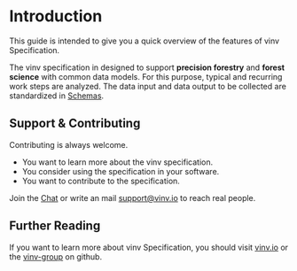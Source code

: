 # Introduction

This guide is intended to give you a quick overview of the features of vinv Specification.

The vinv specification in designed to support **precision forestry** and **forest science** with common data models.
For this purpose, typical and recurring work steps are analyzed. The data input and data output to be collected are standardized in [Schemas](/guide/get-started.html).

## Support & Contributing

Contributing is always welcome. 

- You want to learn more about the vinv specification.
- You consider using the specification in your software.
- You want to contribute to the specification.

Join the [Chat](https://app.element.io/#/room/#vinv:matrix.org) or write an mail [support@vinv.io](mailto:support@vinv.io) to reach real people.

## Further Reading

If you want to learn more about vinv Specification, you should visit [vinv.io](https://vinv.io/) or the [vinv-group](https://github.com/vinv-group) on github.
